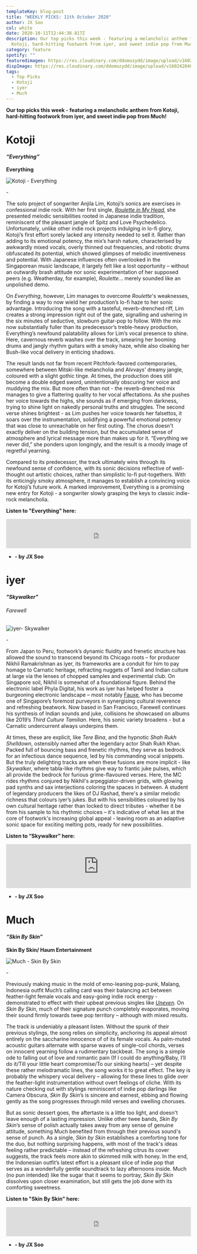 ```yaml
---
templateKey: blog-post
title: "WEEKLY PICKS: 11th October 2020"
author: JX Soo
col: white
date: 2020-10-11T12:44:38.817Z
description: Our top picks this week - featuring a melancholic anthem from
  Kotoji, hard-hitting footwork from iyer, and sweet indie pop from Much!
category: feature
spotify: ""
featuredimageo: https://res.cloudinary.com/ddomozydd/image/upload/v1602420484/BANNERNOW_fxpjyo.jpg
dispImage: https://res.cloudinary.com/ddomozydd/image/upload/v1602420485/MOBILEBANNER_vahpoq.jpg
tags:
  - Top Picks
  - Kotoji
  - iyer
  - Much
---
```

**Our top picks this week - featuring a melancholic anthem from Kotoji, hard-hitting footwork from iyer, and sweet indie pop from Much!**

# Kotoji

#### ***“Everything”***

**Everything** 

![Kotoji - Everything](https://res.cloudinary.com/ddomozydd/image/upload/v1602420475/kotoji800_zfzllh.jpg "Kotoji - Everything")

\-

The solo project of songwriter Anjila Lim, Kotoji’s sonics are exercises in confessional indie rock. With her first single, *[Roulette in My Head](https://open.spotify.com/track/10mnL0f7T9ffyybShtigEV?si=pj7-Tp7STOi0t7M44QFU8Q)*, she presented melodic sensibilities rooted in Japanese indie tradition, reminiscent of the pleasant jangle of Spitz and Love Psychedelico. Unfortunately, unlike other indie rock projects indulging in lo-fi glory, Kotoji’s first effort sorely lacked any intensity needed to sell it. Rather than adding to its emotional potency, the mix’s harsh nature, characterised by awkwardly mixed vocals, overly thinned out frequencies, and robotic drums obfuscated its potential, which showed glimpses of melodic inventiveness and potential. With Japanese influences often overlooked in the Singaporean music landscape, it largely felt like a lost opportunity – without an outwardly brash attitude nor sonic experimentation of her supposed peers (e.g. Weatherday, for example), *Roulette*… merely sounded like an unpolished demo.

On *Everything*, however, Lim manages to overcome *Roulette*'s weaknesses, by finding a way to now wield her production’s lo-fi haze to her sonic advantage. Introducing the song with a tasteful, reverb-drenched riff, Lim creates a strong impression right out of the gate, signalling and ushering in the six minutes of seductive, slowburn guitar-pop to follow. With the mix now substantially fuller than its predecessor’s treble-heavy production, Everything’s newfound palatability allows for Lim’s vocal presence to shine. Here, cavernous reverb washes over the track, smearing her booming drums and jangly rhythm guitars with a smoky haze, while also cloaking her Bush-like vocal delivery in enticing shadows.

The result lands not far from recent Pitchfork-favored contemporaries, somewhere between Mitski-like melancholia and Alvvays' dreamy jangle, coloured with a slight gothic tinge. At times, the production does still become a double edged sword, unintentionally obscuring her voice and muddying the mix. But more often than not - the reverb-drenched mix manages to give a flattering quality to her vocal affectations. As she pushes her voice towards the highs, she sounds as if emerging from darkness, trying to shine light on nakedly personal truths and struggles. The second verse shines brightest - as Lim pushes her voice towards her falsettos, it soars over the instrumentation, solidifying a powerful emotional potency that was close to unreachable on her first outing. The chorus doesn't exactly deliver on the building tension, but the accumulated sense of atmosphere and lyrical message more than makes up for it. “Everything we never did,” she ponders upon longingly, and the result is a moody image of regretful yearning.

Compared to its predecessor, the track ultimately wins through its newfound sense of confidence, with its sonic decisions reflective of well-thought out artistic choices, rather than simplistic lo-fi put-togethers. With its enticingly smoky atmosphere, it manages to establish a convincing voice for Kotoji’s future work. A marked improvement, Everything is a promising new entry for Kotoji - a songwriter slowly grasping the keys to classic indie-rock melancholia.

**Listen to "Everything" here:**

<iframe src="https://open.spotify.com/embed/track/6TVV2KYaS6hxkHlMzBsyaU" width="100%" height="80" frameborder="0" allowtransparency="true" allow="encrypted-media"></iframe>

* **\- by JX Soo**

# iyer

#### ***"Skywalker"***

###### Farewell

![iyer- Skywalker](https://res.cloudinary.com/ddomozydd/image/upload/v1602420485/iyer800_zyroiv.jpg "iyer- Skywalker")

\-

From Japan to Peru, footwork’s dynamic fluidity and frenetic structure has allowed the sound to transcend beyond its Chicago roots – for producer Nikhil Ramakrishnan as iyer, its frameworks are a conduit for him to pay homage to Carnatic heritage, refracting nuggets of Tamil and Indian culture at large via the lenses of chopped samples and experimental club. On Singapore soil, Nikhil is somewhat of a foundational figure. Behind the electronic label Phyla Digital, his work as iyer has helped foster a burgeoning electronic landscape – most notably [Fauxe](https://open.spotify.com/album/3Iq39AtgEBbwM5mDYP3Ihv?si=a2YS97McSLukeyKsd9pfGg), who has become one of Singapore’s foremost purveyors in synergising cultural reverence and refreshing beatwork. Now based in San Francisco, Farewell continues his synthesis of Indian sounds and juke, collisions he showcased on albums like 2019’s *Third Culture Tamilian*. Here, his sonic variety broadens - but a Carnatic undercurrent always underpins them. 

At times, these are explicit, like *Tere Bina*, and the hypnotic *Shah Rukh Shelldown*, ostensibly named after the legendary actor Shah Rukh Khan. Packed full of bouncing bass and frenetic rhythms, they serve as bedrock for an infectious dance sequence, led by his commanding vocal snippets. But the truly delighting tracks are when these fusions are more implicit - like *Skywalke*r, where tabla-like rhythms give way to frantic juke pulses, which all provide the bedrock for furious grime-flavoured verses. Here, the MC rides rhythms conjured by Nikhil's arpeggiator-driven grids, with glowing pad synths and sax interjections coloring the spaces in between. A student of legendary producers the likes of DJ Rashad, there's a similar melodic richness that colours iyer’s jukes. But with his sensibilities coloured by his own cultural heritage rather than locked to direct tributes - whether it be from his sample to his rhythmic choices – it's indicative of what lies at the core of footwork's increasing global appeal - leaving room as an adaptive sonic space for exciting melting pots, ready for new possibilities.

**Listen to “Skywalker” here:**

<iframe style="border: 0; width: 100%; height: 120px;" src="https://bandcamp.com/EmbeddedPlayer/album=197258095/size=large/bgcol=ffffff/linkcol=0687f5/tracklist=false/artwork=small/track=3224875241/transparent=true/" seamless><a href="https://iyer.bandcamp.com/album/farewell">farewell by iyer</a></iframe>

* **\- by JX Soo**

# Much

#### ***“Skin By Skin”***

**Skin By Skin/ Haum Entertainment** 

![Much - Skin By Skin](https://res.cloudinary.com/ddomozydd/image/upload/v1602420485/MUCH800_pfawfl.jpg "Much - Skin By Skin")

\-

Previously making music in the mold of emo-leaning pop-punk, Malang, Indonesia outfit Much’s calling card was their balancing act between feather-light female vocals and easy-going indie rock energy - demonstrated to effect with their upbeat previous singles like *[Uneven](https://open.spotify.com/track/3mfUuWFSGUe7CWUcXYNUTj?si=hZCWU_sWSp2Yhqi6ueznAA)*. On *Skin By Skin*, much of their signature punch completely evaporates, moving their sound firmly towards twee pop territory – although with mixed results.

The track is undeniably a pleasant listen. Without the spunk of their previous stylings, the song relies on simplicity, anchoring its appeal almost entirely on the saccharine innocence of  of its female vocals. As palm-muted acoustic guitars alternate with sparse waves of single-coil chords, verses on innocent yearning follow a rudimentary backbeat. The song is a simple ode to falling out of love and romantic pain (If I could do anything/Baby, I’ll do it/Till your little heart compromise/To our sinking hearts) – yet despite these rather melodramatic lines, the song works it to great effect. The key is probably the whispery vocal delivery – allowing for these lines to glide over the feather-light instrumentation without overt feelings of cliche. With its nature checking out with stylings reminiscent of indie pop darlings like Camera Obscura, *Skin By Skin*’s is sincere and earnest, ebbing and flowing gently as the song progresses through mild verses and swelling choruses.

But as sonic dessert goes, the aftertaste is a little too light, and doesn't leave enough of a lasting impression. Unlike other twee bands, *Skin By Skin*’s sense of polish actually takes away from any sense of genuine attitude, something Much benefited from through their previous sound's sense of punch. As a single, *Skin by Skin* establishes a comforting tone for the duo, but nothing surprising happens, with most of the track's ideas feeling rather predictable – instead of the refreshing citrus its cover suggests, the track feels more akin to skimmed milk with honey. In the end, the Indonesian outfit’s latest effort is a pleasant slice of indie pop that serves as a wonderfully gentle soundtrack to lazy afternoons inside. Much (no pun intended) like the sugar that it seems to portray, *Skin By Skin* dissolves upon closer examination, but still gets the job done with its comforting sweetness.

**Listen to "Skin By Skin" here:**

<iframe src="https://open.spotify.com/embed/track/5gu2iE3Sl9vjCQpqBXSRE6" width="100%" height="80" frameborder="0" allowtransparency="true" allow="encrypted-media"></iframe>

* **\- by JX Soo**
